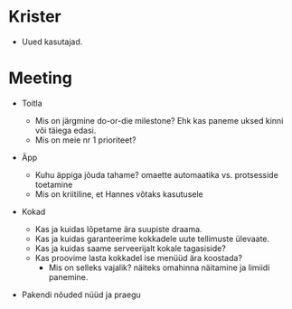 # Krister

* Uued kasutajad.

# Meeting

* Toitla
    * Mis on järgmine do-or-die milestone? Ehk kas paneme uksed kinni või täiega edasi.
    * Mis on meie nr 1 prioriteet?

* Äpp
    * Kuhu äppiga jõuda tahame? omaette automaatika vs. protsesside toetamine
    * Mis on kriitiline, et Hannes võtaks kasutusele

* Kokad
    * Kas ja kuidas lõpetame ära suupiste draama.
    * Kas ja kuidas garanteerime kokkadele uute tellimuste ülevaate.
    * Kas ja kuidas saame serveerijalt kokale tagasiside?
    * Kas proovime lasta kokkadel ise menüüd ära koostada?
        * Mis on selleks vajalik? näiteks omahinna näitamine ja limiidi panemine.

* Pakendi nõuded nüüd ja praegu
